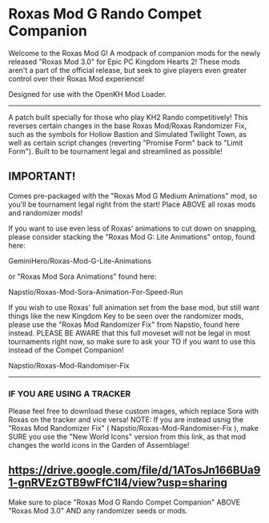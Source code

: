 # Roxas Mod G Rando Compet Companion
Welcome to the Roxas Mod G! A modpack of companion mods for the newly released "Roxas Mod 3.0" for Epic PC Kingdom Hearts 2! These mods aren't a part of the official release, but seek to give players even greater control over their Roxas Mod experience!

Designed for use with the OpenKH Mod Loader.

---

A patch built specially for those who play KH2 Rando competitively! This reverses certain changes in the base Roxas Mod/Roxas Randomizer Fix, such as the symbols for Hollow Bastion and Simulated Twilight Town, as well as certain script changes (reverting "Promise Form" back to "Limit Form"). Built to be tournament legal and streamlined as possible!

## **IMPORTANT!**

Comes pre-packaged with the "Roxas Mod G Medium Animations" mod, so you'll be tournament legal right from the start! Place ABOVE all roxas mods and randomizer mods! 

If you want to use even less of Roxas' animations to cut down on snapping, please consider stacking the "Roxas Mod G: Lite Animations" ontop, found here: 

GeminiHero/Roxas-Mod-G-Lite-Animations

or "Roxas Mod Sora Animations" found here:

Napstio/Roxas-Mod-Sora-Animation-For-Speed-Run

If you wish to use Roxas' full animation set from the base mod, but still want things like the new Kingdom Key to be seen over the randomizer mods, please use the "Roxas Mod Randomizer Fix" from Napstio, found here instead. PLEASE BE AWARE that this full moveset will not be legal in most tournaments right now, so make sure to ask your TO if you want to use this instead of the Compet Companion!

Napstio/Roxas-Mod-Randomiser-Fix

---
### IF YOU ARE USING A TRACKER

Please feel free to download these custom images, which replace Sora with Roxas on the tracker and vice versa! NOTE: If you are instead usnig the "Roxas Mod Randomizer Fix" ( Napstio/Roxas-Mod-Randomiser-Fix ), make SURE you use the "New World Icons" version from this link, as that mod changes the world icons in the Garden of Assemblage!

https://drive.google.com/file/d/1ATosJn166BUa91-gnRVEzGTB9wFfC1I4/view?usp=sharing
---

Make sure to place "Roxas Mod G Rando Compet Companion" ABOVE "Roxas Mod 3.0" AND any randomizer seeds or mods.
